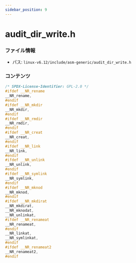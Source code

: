 ```yaml
---
sidebar_position: 9
---
```

# audit_dir_write.h

### ファイル情報

- パス: `linux-v6.12/include/asm-generic/audit_dir_write.h`

### コンテンツ

```h
/* SPDX-License-Identifier: GPL-2.0 */
#ifdef __NR_rename
__NR_rename,
#endif
#ifdef __NR_mkdir
__NR_mkdir,
#endif
#ifdef __NR_rmdir
__NR_rmdir,
#endif
#ifdef __NR_creat
__NR_creat,
#endif
#ifdef __NR_link
__NR_link,
#endif
#ifdef __NR_unlink
__NR_unlink,
#endif
#ifdef __NR_symlink
__NR_symlink,
#endif
#ifdef __NR_mknod
__NR_mknod,
#endif
#ifdef __NR_mkdirat
__NR_mkdirat,
__NR_mknodat,
__NR_unlinkat,
#ifdef __NR_renameat
__NR_renameat,
#endif
__NR_linkat,
__NR_symlinkat,
#endif
#ifdef __NR_renameat2
__NR_renameat2,
#endif

```
